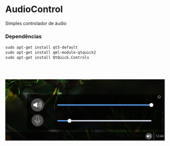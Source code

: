 # AudioControl
Simples controlador de áudio

### Dependências
```
sudo apt-get install qt5-default
sudo apt-get install qml-module-qtquick2
sudo apt-get install QtQuick.Controls
```
<br>
<br>

![CSCore Logo](https://github.com/emmilinux/AudioControl/blob/master/screenshots/audiocontrol.png)

